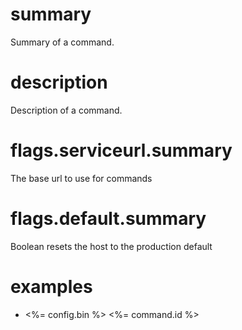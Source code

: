 # summary

Summary of a command.

# description

Description of a command.

# flags.serviceurl.summary

The base url to use for commands

# flags.default.summary

Boolean resets the host to the production default

# examples

- <%= config.bin %> <%= command.id %>
